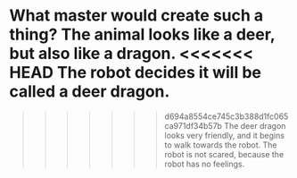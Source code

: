 What master would create such a thing?
The animal looks like a deer, but also like a dragon.
<<<<<<< HEAD
The robot decides it will be called a deer dragon.
=======
>>>>>>> d694a8554ce745c3b388d1fc065ca971df34b57b
The deer dragon looks very friendly, and it begins to walk towards the robot.
The robot is not scared, because the robot has no feelings.

